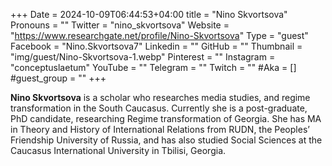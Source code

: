 +++
Date = 2024-10-09T06:44:53+04:00
title = "Nino Skvortsova"
Pronouns = ""
Twitter = "nino_skvortsova"
Website = "https://www.researchgate.net/profile/Nino-Skvortsova"
Type = "guest"
Facebook = "Nino.Skvortsova7"
Linkedin = ""
GitHub = ""
Thumbnail = "img/guest/Nino-Skvortsova-1.webp"
Pinterest = ""
Instagram = "conceptuslaetum"
YouTube = ""
Telegram = ""
Twitch = ""
#Aka = []
#guest_group = ""
+++

__Nino Skvortsova__ is a scholar who researches media studies, and regime transformation in the South Caucasus. Currently she is a post-graduate, PhD candidate, researching Regime transformation of Georgia. She has MA in Theory and History of International Relations from RUDN, the Peoples’ Friendship University of Russia, and has also studied Social Sciences at the Caucasus International University in Tbilisi, Georgia.
